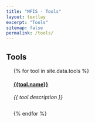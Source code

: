 ```yaml
---
title: "MFIS - Tools"
layout: textlay
excerpt: "Tools"
sitemap: false
permalink: /tools/
---
```


## **Tools**


<div style="padding-left: 20px;">

{% for tool in site.data.tools %}

#### [{{tool.name}}]({{tool.web}})

<div class="row">
<div class="col-sm-10 clearfix">
  <i>{{ tool.description }}<br></i>
  <ul style="overflow: hidden">
  </ul>
</div>
</div>

{% endfor %}

</div>